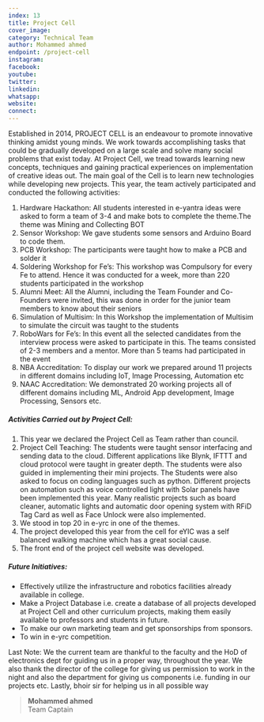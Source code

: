 ```yaml
---
index: 13
title: Project Cell
cover_image:
category: Technical Team
author: Mohammed ahmed
endpoint: /project-cell
instagram: 
facebook: 
youtube:
twitter:
linkedin: 
whatsapp:
website: 
connect:
---
```


Established in 2014, PROJECT CELL is an endeavour to promote innovative thinking amidst young minds. We work towards accomplishing tasks that could be gradually developed on a large scale and solve many social problems that exist today. At Project Cell, we tread towards learning new concepts, techniques and gaining practical experiences on implementation of creative ideas out. The main goal of the Cell is to learn new technologies while developing new projects. This year, the team actively participated and conducted the following activities:

1. Hardware Hackathon: All students interested in e-yantra ideas were asked to form a team of 3-4 and make bots to complete the theme.The theme was Mining and Collecting BOT
2. Sensor Workshop: We gave students some sensors and Arduino Board to code them.
3. PCB Workshop: The participants were taught how to make a PCB and solder it
4. Soldering Workshop for Fe’s: This workshop was Compulsory for every Fe to attend. Hence it was conducted for a week, more than 220 students participated in the workshop
5. Alumni Meet: All the Alumni, including the Team Founder and Co-Founders were invited, this was done in order for the junior team members to know about their seniors
6. Simulation of Multisim: In this Workshop the implementation of Multisim to simulate the circuit was taught to the students
7. RoboWars for Fe’s: In this event all the selected candidates from the interview process were asked to participate in this. The teams consisted of 2-3 members and a mentor. More than 5 teams had participated in the event
8. NBA Accreditation: To display our work we prepared around 11 projects in different domains including IoT, Image Processing, Automation etc
9. NAAC Accreditation: We demonstrated 20 working projects all of different domains including ML, Android App development, Image Processing, Sensors etc.

##### Activities Carried out by Project Cell:

1. This year we declared the Project Cell as Team rather than council.
2. Project Cell Teaching: The students were taught sensor interfacing and sending data to the cloud. Different applications like Blynk, IFTTT and cloud protocol were taught in greater depth. The students were also guided in implementing their mini projects. The Students were also asked to focus on coding languages such as python. Different projects on automation such as voice controlled light with Solar panels have been implemented this year. Many realistic projects such as board cleaner, automatic lights and automatic door opening system with RFiD Tag Card as well as Face Unlock were also implemented.
3. We stood in top 20 in e-yrc in one of the themes.
4. The project developed this year from the cell for eYIC was a self balanced walking machine which has a great social cause.
5. The front end of the project cell website was developed.

##### Future Initiatives:

- Effectively utilize the infrastructure and robotics facilities already available in college.
- Make a Project Database i.e. create a database of all projects developed at Project Cell and other curriculum projects, making them easily available to professors and students in future.
- To make our own marketing team and get sponsorships from sponsors.
- To win in e-yrc competition.

Last Note: We the current team are thankful to the faculty and the HoD of electronics dept for guiding us in a proper way, throughout the year. We also thank the director of the college for giving us permission to work in the night and also the department for giving us components i.e. funding in our projects etc. Lastly, bhoir sir for helping us in all possible way

> **Mohammed ahmed**<br>
> Team Captain
